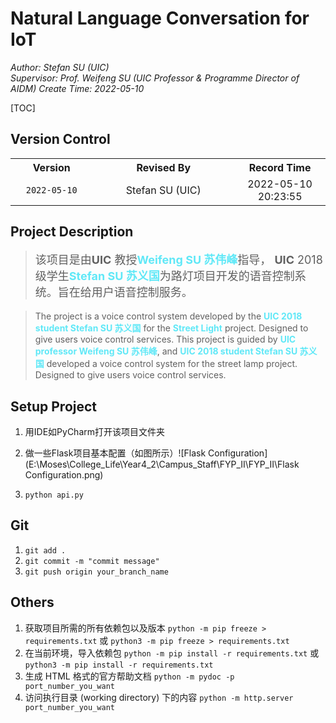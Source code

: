 # Natural Language Conversation for IoT

*Author: Stefan SU (UIC)*  
*Supervisor: Prof. Weifeng SU (UIC Professor & Programme Director of AIDM)*
*Create Time: 2022-05-10*  

[TOC]

## Version Control
<table>
	<tr>
		<th style="width: 6%; text-align: center; vertical-align: middle; width: 15%;">Version</th>
		<th style="width: 26%; text-align: center; vertical-align: middle;">Revised By</th>
		<th style="width: 16%; text-align: center; vertical-align: middle;">Record Time</th>
	</tr>
	<tr>
		<td style="text-align: center; vertical-align: middle;"><code>2022-05-10</code></td>
		<td style="text-align: center; vertical-align: middle;">Stefan SU (UIC)</td>
		<td style="text-align: center; vertical-align: middle;">2022-05-10 20:23:55</td>
	</tr>
</table>



## Project Description
> <p style="font-size: 18px;">该项目是由<b>UIC</b> 教授<b style="color: #60e8f7;">Weifeng SU 苏伟峰</b>指导， <b>UIC</b> 2018级学生<b style="color: #60e8f7;">Stefan SU 苏义国</b>为路灯项目开发的语音控制系统。旨在给用户语音控制服务。</p>

> The project is a voice control system  developed by the <b><span style="color: #60e8f7;">UIC 2018 student Stefan SU 苏义国</span></b> for the <b><span style="color: #60e8f7;">Street Light</span></b> project. Designed to give users voice control services.
> This project is guided by <b><span style="color: #60e8f7;">UIC professor Weifeng SU 苏伟峰</span></b>, and <b><span style="color: #60e8f7;">UIC 2018 student Stefan SU 苏义国</span></b> developed a voice control system for the street lamp project. Designed to give users voice control services.


## Setup Project
1. 用IDE如PyCharm打开该项目文件夹
2. 做一些Flask项目基本配置（如图所示）![Flask Configuration](E:\Moses\College_Life\Year4_2\Campus_Staff\FYP_II\FYP_II\Flask Configuration.png)

3. `python api.py`


## Git
1. `git add .`
2. `git commit -m "commit message"`
3. `git push origin your_branch_name`


## Others
1. 获取项目所需的所有依赖包以及版本 `python -m pip freeze > requirements.txt` 或 `python3 -m pip freeze > requirements.txt`
2. 在当前环境，导入依赖包 `python -m pip install -r requirements.txt` 或 `python3 -m pip install -r requirements.txt`
3. 生成 HTML 格式的官方帮助文档 `python -m pydoc -p port_number_you_want`
4. 访问执行目录 (working directory) 下的内容 `python -m http.server port_number_you_want`